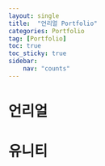 ```yaml
---
layout: single
title:  "언리얼 Portfolio"
categories: Portfolio
tag: [Portfolio]
toc: true
toc_sticky: true
sidebar:
    nav: "counts"
---
```


# 언리얼

# 유니티
##  